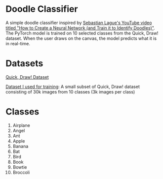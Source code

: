 # Doodle Classifier

A simple doodle classifier inspired by [Sebastian Lague's YouTube video titled "How to Create a Neural Network (and Train it to Identify Doodles)"](https://youtu.be/hfMk-kjRv4c?t=2905). The PyTorch model is trained on 10 selected classes from the Quick, Draw! dataset. When the user draws on the canvas, the model predicts what it is in real-time.

# Datasets

[Quick, Draw! Dataset](https://github.com/googlecreativelab/quickdraw-dataset)

[Dataset I used for training](https://www.kaggle.com/datasets/jhunbrianandam/quickdraw10-dataset): A small subset of Quick, Draw! dataset consisting of 30k images from 10 classes (3k images per class)

# Classes

1. Airplane
2. Angel
3. Ant
4. Apple
5. Banana
6. Bat
7. Bird
8. Book
9. Bowtie
10. Broccoli
